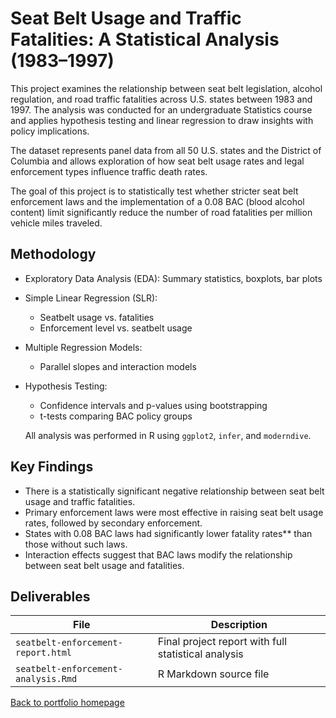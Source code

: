 # Seat Belt Usage and Traffic Fatalities: A Statistical Analysis (1983–1997)

This project examines the relationship between seat belt legislation, alcohol regulation, and road traffic fatalities across U.S. states between 1983 and 1997. The analysis was conducted for an undergraduate Statistics course and applies hypothesis testing and linear regression to draw insights with policy implications.

The dataset represents panel data from all 50 U.S. states and the District of Columbia and allows exploration of how seat belt usage rates and legal enforcement types influence traffic death rates.

The goal of this project is to statistically test whether stricter seat belt enforcement laws and the implementation of a 0.08 BAC (blood alcohol content) limit significantly reduce the number of road fatalities per million vehicle miles traveled.


## Methodology

- Exploratory Data Analysis (EDA): Summary statistics, boxplots, bar plots
- Simple Linear Regression (SLR):
  - Seatbelt usage vs. fatalities
  - Enforcement level vs. seatbelt usage
- Multiple Regression Models:
  - Parallel slopes and interaction models
- Hypothesis Testing:
  - Confidence intervals and p-values using bootstrapping
  - t-tests comparing BAC policy groups

  All analysis was performed in R using `ggplot2`, `infer`, and `moderndive`.


## Key Findings

- There is a statistically significant negative relationship between seat belt usage and traffic fatalities.
- Primary enforcement laws were most effective in raising seat belt usage rates, followed by secondary enforcement.
- States with 0.08 BAC laws had significantly lower fatality rates** than those without such laws.
- Interaction effects suggest that BAC laws modify the relationship between seat belt usage and fatalities.


## Deliverables

| File | Description |
|------|-------------|
| `seatbelt-enforcement-report.html` | Final project report with full statistical analysis |
| `seatbelt-enforcement-analysis.Rmd` | R Markdown source file |

[Back to portfolio homepage](../README.md)
